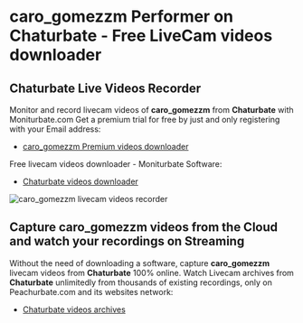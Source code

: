 # caro_gomezzm Performer on Chaturbate - Free LiveCam videos downloader

## Chaturbate Live Videos Recorder

Monitor and record livecam videos of **caro_gomezzm** from **Chaturbate** with Moniturbate.com
Get a premium trial for free by just and only registering with your Email address:
* [caro_gomezzm Premium videos downloader](https://moniturbate.com/request-demo-licence-key.html)

Free livecam videos downloader - Moniturbate Software:
* [Chaturbate videos downloader](https://moniturbate.com/moniturbate-download-software.html)

![caro_gomezzm livecam videos recorder](https://peachurnet.com/templates/moniturbate-software.png)


## Capture caro_gomezzm videos from the Cloud and watch your recordings on Streaming

Without the need of downloading a software, capture **caro_gomezzm** livecam videos from **Chaturbate** 100% online.
Watch Livecam archives from **Chaturbate** unlimitedly from thousands of existing recordings, only on Peachurbate.com and its websites network:
* [Chaturbate videos archives](https://peachurnet.com/)
